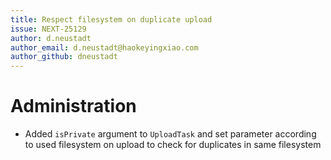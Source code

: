 ```yaml
---
title: Respect filesystem on duplicate upload
issue: NEXT-25129
author: d.neustadt
author_email: d.neustadt@haokeyingxiao.com
author_github: dneustadt
---
```

# Administration
* Added `isPrivate` argument to `UploadTask` and set parameter according to used filesystem on upload to check for duplicates in same filesystem
